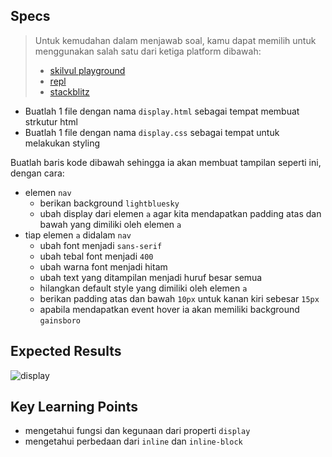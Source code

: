 ## Specs
> Untuk kemudahan dalam menjawab soal, kamu dapat memilih untuk menggunakan salah satu dari ketiga platform dibawah:
> - [skilvul playground](https://skilvul.com/paths/coding-di-skilvul-playground)
> - [repl](https://replit.com/)
> - [stackblitz](https://stackblitz.com/)

- Buatlah 1 file dengan nama `display.html` sebagai tempat membuat strkutur html
- Buatlah 1 file dengan nama `display.css` sebagai tempat untuk melakukan styling

Buatlah baris kode dibawah sehingga ia akan membuat tampilan seperti ini, dengan cara:

- elemen `nav`
    - berikan background `lightbluesky`
    - ubah display dari elemen `a` agar kita mendapatkan padding atas dan bawah yang dimiliki oleh elemen `a`
- tiap elemen `a` didalam `nav`
    - ubah font menjadi `sans-serif`
    - ubah tebal font menjadi `400`
    - ubah warna font menjadi hitam
    - ubah text yang ditampilan menjadi huruf besar semua
    - hilangkan default style yang dimiliki oleh elemen `a`
    - berikan padding atas dan bawah `10px` untuk kanan kiri sebesar `15px`
    - apabila mendapatkan event hover ia akan memiliki background `gainsboro`

## Expected Results
![display](https://skilvul-prod-01.s3.ap-southeast-1.amazonaws.com/lesson/full-stack-assignment/css-assignment-display.png)

## Key Learning Points
- mengetahui fungsi dan kegunaan dari properti `display`
- mengetahui perbedaan dari `inline` dan `inline-block`